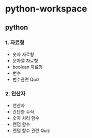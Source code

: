 # python-workspace
## python

### 1. 자료형
+ 숫자 자료형
+ 문자열 자료형
+ boolean 자료형
+ 변수
+ 변수관련 Quiz


### 2. 연산자
+ 연산자
+ 간단한 수식
+ 숫자 처리 함수
+ 랜덤 함수
+ 랜덤 함수 관련 Quiz